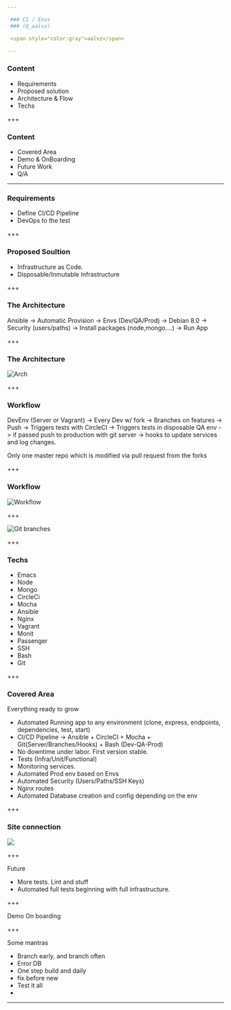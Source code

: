 ```yaml
---

 ### CI / Envs
 ### (@_aalvz)

 <span style="color:gray">aalvz</span>

---
```


 ### Content

 - Requirements
 - Proposed solution
 - Architecture & Flow
 - Techs

+++

 ### Content
 
 - Covered Area
 - Demo & OnBoarding
 - Future Work
 - Q/A

---

 ### Requirements
  - Define CI/CD Pipeline
  - DevOps to the test

+++

 ### Proposed Soultion

 - Infrastructure as Code. 
 - Disposable/Inmutable Infrastructure

+++

 ### The Architecture

 Ansible -> Automatic Provision -> Envs (Dev/QA/Prod) -> Debian 8.0 -> Security (users/paths) -> Install packages (node,mongo....) -> Run App

+++

 ### The Architecture

 ![Arch](https://imgur.com/DdPP93s)

+++

 ### Workflow

 DevEnv (Server or Vagrant) -> Every Dev w/ fork -> Branches on features -> Push -> Triggers tests with CircleCI -> Triggers tests in disposable QA env -> if passed push to production with git server -> hooks to update services and log changes. 

Only one master repo which is modified via pull request from the forks

+++

 ### Workflow

 ![Workflow](https://i.imgur.com/4IbiyHX.jpg)

+++

 ![Git branches](https://buddy.works/data/blog/_images/gitflow.png)

+++
 
### Techs

  - Emacs
  - Node
  - Mongo
  - CircleCi
  - Mocha
  - Ansible
  - Nginx
  - Vagrant
  - Monit
  - Passenger
  - SSH
  - Bash
  - Git

+++

  ### Covered Area

Everything ready to grow

  - Automated Running app to any environment (clone, express, endpoints, dependencies, test, start)
  - CI/CD Pipeline -> Ansible + CircleCI + Mocha + Git(Server/Branches/Hooks) + Bash (Dev-QA-Prod)
  - No downtime under labor. First version stable.
  - Tests (Infra/Unit/Functional)
  - Monitoring services.
  - Automated Prod env based on Envs
  - Automated Security (Users/Paths/SSH Keys)
  - Nginx routes
  - Automated Database creation and config depending on the env

+++

  ### Site connection

  ![](https://imgur.com/Tj9zHWj)

+++

Future

 - More tests. Lint and stuff
 - Automated full tests beginning with full infrastructure. 

+++

Demo On boarding

+++ 

Some mantras

 - Branch early, and branch often
 - Error DB
 - One step build and daily
 - fix before new
 - Test it all
 - 
---

